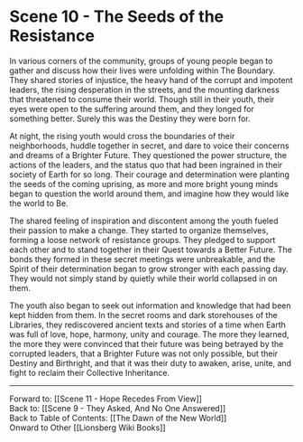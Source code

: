 # Scene 10 - The Seeds of the Resistance

In various corners of the community, groups of young people began to gather and discuss how their lives were unfolding within The Boundary. They shared stories of injustice, the heavy hand of the corrupt and impotent leaders, the rising desperation in the streets, and the mounting darkness that threatened to consume their world. Though still in their youth, their eyes were open to the suffering around them, and they longed for something better. Surely this was the Destiny they were born for. 

At night, the rising youth would cross the boundaries of their neighborhoods, huddle together in secret, and dare to voice their concerns and dreams of a Brighter Future. They questioned the power structure, the actions of the leaders, and the status quo that had been ingrained in their society of Earth for so long. Their courage and determination were planting the seeds of the coming uprising, as more and more bright young minds began to question the world around them, and imagine how they would like the world to Be. 

The shared feeling of inspiration and discontent among the youth fueled their passion to make a change. They started to organize themselves, forming a loose network of resistance groups. They pledged to support each other and to stand together in their Quest towards a Better Future. The bonds they formed in these secret meetings were unbreakable, and the Spirit of their determination began to grow stronger with each passing day. They would not simply stand by quietly while their world collapsed in on them. 

The youth also began to seek out information and knowledge that had been kept hidden from them. In the secret rooms and dark storehouses of the Libraries, they rediscovered ancient texts and stories of a time when Earth was full of love, hope, harmony, unity and courage. The more they learned, the more they were convinced that their future was being betrayed by the corrupted leaders, that a Brighter Future was not only possible, but their Destiny and Birthright, and that it was their duty to awaken, arise, unite, and fight to reclaim their Collective Inheritance. 

___
Forward to: [[Scene 11 - Hope Recedes From View]]  
Back to: [[Scene 9 - They Asked, And No One Answered]]  
Back to Table of Contents: [[The Dawn of the New World]]  
Onward to Other [[Lionsberg Wiki Books]]  